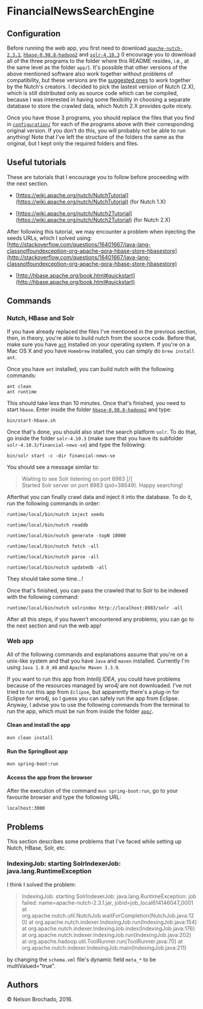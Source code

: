 # FinancialNewsSearchEngine

## Configuration

Before running the web app, you first need to download [`apache-nutch-2.3.1`](http://www.apache.org/dyn/closer.lua/nutch/2.3.1/apache-nutch-2.3.1-src.tar.gz), [`hbase-0.98.8-hadoop2`](https://archive.apache.org/dist/hbase/hbase-0.98.8/) and [`solr-4.10.3`](http://archive.apache.org/dist/lucene/solr/4.10.3/) (I encourage you to download all of the three programs to the folder where this README resides, i.e., at the same level as the folder `app/`).  It's possible that other versions of the above mentioned software also work together without problems of compatibility, but these versions are the [suggested ones](https://nutch.apache.org/#21-january-2016-nutch-231-release) to work together by the Nutch's creators. I decided to pick the lastest version of Nutch (2.X), which is still distributed only as source code which can be compiled, because I was interested in having some flexibility in choosing a separate database to store the crawled data, which Nutch 2.X provides quite nicely.

Once you have those 3 programs, you should replace the files that you find in [`configuration/`](configuration) for each of the programs above with their corresponding original version. If you don't do this, you will probably not be able to run anything! Note that I've left the structure of the folders the same as the original, but I kept only the required folders and files.

## Useful tutorials

These are tutorials that I encourage you to follow before proceeding with the next section.


- [https://wiki.apache.org/nutch/NutchTutorial](https://wiki.apache.org/nutch/NutchTutorial) (for Nutch 1.X)


- [https://wiki.apache.org/nutch/Nutch2Tutorial](https://wiki.apache.org/nutch/Nutch2Tutorial) (for Nutch 2.X)

After following this tutorial, we may encounter a problem when injecting the seeds URLs, which I solved using: [http://stackoverflow.com/questions/16401667/java-lang-classnotfoundexception-org-apache-gora-hbase-store-hbasestore](http://stackoverflow.com/questions/16401667/java-lang-classnotfoundexception-org-apache-gora-hbase-store-hbasestore)


- [http://hbase.apache.org/book.html#quickstart](http://hbase.apache.org/book.html#quickstart)


## Commands

### Nutch, HBase and Solr 

If you have already replaced the files I've mentioned in the previous section, then, in theory, you're able to build nutch from the source code. Before that, make sure you have [`ant`](http://ant.apache.org/) installed on your operating system. If you're on a Mac OS X and you have `Homebrew` installed, you can simply do `brew install ant`.

Once you have `ant` installed, you can build nutch with the following commands:

    ant clean
    ant runtime
    
This should take less than 10 minutes. Once that's finished, you need to start `hbase`. Enter inside the folder [`hbase-0.98.8-hadoop2`](hbase-0.98.8-hadoop2) and type:

    bin/start-hbase.sh

Once that's done, you should also start the search platform `solr`. To do that, go inside the folder `solr-4.10.3` (make sure that you have its subfolder `solr-4.10.3/financial-news-se`) and type the following:

    bin/solr start -c -dir financial-news-se
    
You should see a message similar to:

>Waiting to see Solr listening on port 8983 [/]  
Started Solr server on port 8983 (pid=38649). Happy searching!

Afterthat you can finally crawl data and inject it into the database. To do it, run the following commands in order:


    runtime/local/bin/nutch inject seeds

    runtime/local/bin/nutch readdb

    runtime/local/bin/nutch generate -topN 10000

    runtime/local/bin/nutch fetch -all

    runtime/local/bin/nutch parse -all

    runtime/local/bin/nutch updatedb -all

They should take some time...!

Once that's finished, you can pass the crawled that to Solr to be indexed with the following command:

    runtime/local/bin/nutch solrindex http://localhost:8983/solr -all

After all this steps, if you haven't encountered any problems, you can go to the next section and run the web app!


### Web app

All of the following commands and explanations assume that you're on a unix-like system and that you have `Java` and `maven` installed. Currently I'm using `Java 1.8.0_40` and `Apache Maven 3.3.9`.

If you want to run this app from _Intellij IDEA_, you could have problems because of the resources managed by _wro4j_ are not downloaded.  I've not tried to run this app from `Eclipse`, but apparently there's a plug-in for Eclipse for _wro4j_, so I guess you can safely run the app from Eclipse. Anyway, I advise you to use the following commands from the terminal to run the app, which must be run from inside the folder [`app/`](./app/).

#### Clean and install the app

    mvn clean install
    
    
#### Run the SpringBoot app

    mvn spring-boot:run
    
#### Access the app from the browser

After the execution of the command `mvn spring-boot:run`, go to your favourite browser and type the following URL:

    localhost:3000
        
## Problems

This section describes some problems that I've faced while setting up Nutch, HBase, Solr, etc.


### IndexingJob: starting SolrIndexerJob: java.lang.RuntimeException

I think I solved the problem:

> IndexingJob: starting
SolrIndexerJob: java.lang.RuntimeException: job failed: name=apache-nutch-2.3.1.jar, jobid=job_local614146047_0001
	at org.apache.nutch.util.NutchJob.waitForCompletion(NutchJob.java:120)
	at org.apache.nutch.indexer.IndexingJob.run(IndexingJob.java:154)
	at org.apache.nutch.indexer.IndexingJob.index(IndexingJob.java:176)
	at org.apache.nutch.indexer.IndexingJob.run(IndexingJob.java:202)
	at org.apache.hadoop.util.ToolRunner.run(ToolRunner.java:70)
	at org.apache.nutch.indexer.IndexingJob.main(IndexingJob.java:211)

by changing the `schema.xml` file's dynamic field `meta_*` to be multiValued="true".    
    
    
## Authors

&copy; Nelson Brochado, 2016.
    
